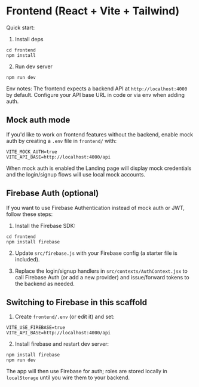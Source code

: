 # Frontend (React + Vite + Tailwind)

Quick start:

1. Install deps

```
cd frontend
npm install
```

2. Run dev server

```
npm run dev
```

Env notes: The frontend expects a backend API at `http://localhost:4000` by default. Configure your API base URL in code or via env when adding auth.

Mock auth mode
---------------
If you'd like to work on frontend features without the backend, enable mock auth by creating a `.env` file in `frontend/` with:

```
VITE_MOCK_AUTH=true
VITE_API_BASE=http://localhost:4000/api
```

When mock auth is enabled the Landing page will display mock credentials and the login/signup flows will use local mock accounts.

Firebase Auth (optional)
------------------------
If you want to use Firebase Authentication instead of mock auth or JWT, follow these steps:

1. Install the Firebase SDK:

```
cd frontend
npm install firebase
```

2. Update `src/firebase.js` with your Firebase config (a starter file is included).

3. Replace the login/signup handlers in `src/contexts/AuthContext.jsx` to call Firebase Auth (or add a new provider) and issue/forward tokens to the backend as needed.

Switching to Firebase in this scaffold
-------------------------------------
1. Create `frontend/.env` (or edit it) and set:

```
VITE_USE_FIREBASE=true
VITE_API_BASE=http://localhost:4000/api
```

2. Install firebase and restart dev server:

```
npm install firebase
npm run dev
```

The app will then use Firebase for auth; roles are stored locally in `localStorage` until you wire them to your backend.

